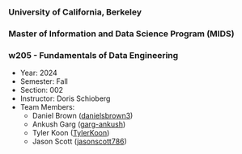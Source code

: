 ### University of California, Berkeley
### Master of Information and Data Science Program (MIDS)
### w205 - Fundamentals of Data Engineering

* Year: 2024
* Semester: Fall
* Section: 002
* Instructor: Doris Schioberg
* Team Members:
    * Daniel Brown ([danielsbrown3](https://github.com/danielsbrown3))
    * Ankush Garg ([garg-ankush](https://github.com/garg-ankush))
    * Tyler Koon ([TylerKoon](https://github.com/TylerKoon))
    * Jason Scott ([jasonscott786](https://github.com/jasonscott782))
